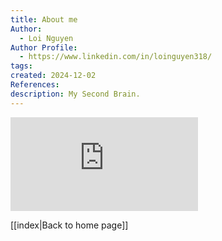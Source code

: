 ```yaml
---
title: About me
Author:
  - Loi Nguyen
Author Profile:
  - https://www.linkedin.com/in/loinguyen318/
tags: 
created: 2024-12-02
References: 
description: My Second Brain.
---
```



<div class="bentoAbout-wrapper">
<iframe class="fullIframe" frameBorder="0" src="https://bento.me/loinguyende" scrolling="no"></iframe>
</div>


[[index|Back to home page]]